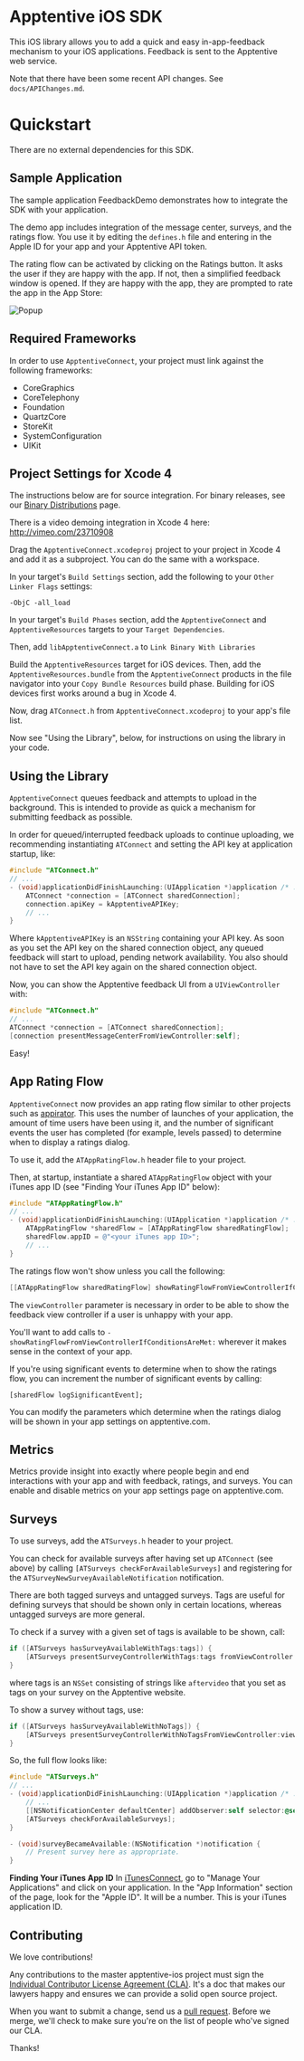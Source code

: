 Apptentive iOS SDK
==================

This iOS library allows you to add a quick and easy in-app-feedback mechanism
to your iOS applications. Feedback is sent to the Apptentive web service.

Note that there have been some recent API changes. See `docs/APIChanges.md`.

Quickstart
==========

There are no external dependencies for this SDK.

Sample Application
------------------
The sample application FeedbackDemo demonstrates how to integrate the SDK
with your application.

The demo app includes integration of the message center, surveys, and the
ratings flow. You use it by editing the `defines.h` file and entering in
the Apple ID for your app and your Apptentive API token. 

The rating flow can be activated by clicking on the Ratings button. It asks
the user if they are happy with the app. If not, then a simplified feedback
window is opened. If they are happy with the app, they are prompted to rate
the app in the App Store:

![Popup](etc/screenshots/rating.png?raw=true)


Required Frameworks
-------------------
In order to use `ApptentiveConnect`, your project must link against the
following frameworks:

* CoreGraphics
* CoreTelephony
* Foundation
* QuartzCore
* StoreKit
* SystemConfiguration
* UIKit

Project Settings for Xcode 4
----------------------------
The instructions below are for source integration. For binary releases, see our [Binary Distributions](https://github.com/apptentive/apptentive-ios/wiki/Binary-Distributions) page.

There is a video demoing integration in Xcode 4 here:
http://vimeo.com/23710908

Drag the `ApptentiveConnect.xcodeproj` project to your project in Xcode 4 and
add it as a subproject. You can do the same with a workspace.

In your target's `Build Settings` section, add the following to your 
`Other Linker Flags` settings:

    -ObjC -all_load

In your target's `Build Phases` section, add the `ApptentiveConnect` and
`ApptentiveResources` targets to your `Target Dependencies`.

Then, add `libApptentiveConnect.a` to `Link Binary With Libraries`

Build the `ApptentiveResources` target for iOS devices. Then, add the
`ApptentiveResources.bundle` from the `ApptentiveConnect` products in the
file navigator into your `Copy Bundle Resources` build phase. Building
for iOS devices first works around a bug in Xcode 4.

Now, drag `ATConnect.h` from `ApptentiveConnect.xcodeproj` to your app's 
file list.

Now see "Using the Library", below, for instructions on using the library in your code.

Using the Library
-----------------

`ApptentiveConnect` queues feedback and attempts to upload in the background. This
is intended to provide as quick a mechanism for submitting feedback as possible.

In order for queued/interrupted feedback uploads to continue uploading, we 
recommending instantiating `ATConnect` and setting the API key at application
startup, like:

``` objective-c
#include "ATConnect.h"
// ...
- (void)applicationDidFinishLaunching:(UIApplication *)application /* ... */ {
    ATConnect *connection = [ATConnect sharedConnection];
    connection.apiKey = kApptentiveAPIKey;
    // ...
}
```

Where `kApptentiveAPIKey` is an `NSString` containing your API key. As soon
as you set the API key on the shared connection object, any queued feedback
will start to upload, pending network availability. You also should not have
to set the API key again on the shared connection object.

Now, you can show the Apptentive feedback UI from a `UIViewController` with:

``` objective-c
#include "ATConnect.h"
// ...
ATConnect *connection = [ATConnect sharedConnection];
[connection presentMessageCenterFromViewController:self];
```

Easy!


App Rating Flow
---------------
`ApptentiveConnect` now provides an app rating flow similar to other projects
such as [appirator](https://github.com/arashpayan/appirater). This uses the number
of launches of your application, the amount of time users have been using it, and
the number of significant events the user has completed (for example, levels passed)
to determine when to display a ratings dialog.

To use it, add the `ATAppRatingFlow.h` header file to your project.

Then, at startup, instantiate a shared `ATAppRatingFlow` object with your 
iTunes app ID (see "Finding Your iTunes App ID" below):

``` objective-c
#include "ATAppRatingFlow.h"
// ...
- (void)applicationDidFinishLaunching:(UIApplication *)application /* ... */ {
    ATAppRatingFlow *sharedFlow = [ATAppRatingFlow sharedRatingFlow];
    sharedFlow.appID = @"<your iTunes app ID>";
    // ...
}
```

The ratings flow won't show unless you call the following:

``` objective-c
[[ATAppRatingFlow sharedRatingFlow] showRatingFlowFromViewControllerIfConditionsAreMet:viewController];
```

The `viewController` parameter is necessary in order to be able to show the 
feedback view controller if a user is unhappy with your app.

You'll want to add calls to `-showRatingFlowFromViewControllerIfConditionsAreMet:` wherever it makes sense in the context of your app.

If you're using significant events to determine when to show the ratings flow, you can
increment the number of significant events by calling:

```
[sharedFlow logSignificantEvent];
```

You can modify the parameters which determine when the ratings dialog will be
shown in your app settings on apptentive.com.


Metrics
-------
Metrics provide insight into exactly where people begin and end interactions
with your app and with feedback, ratings, and surveys. You can enable and disable
metrics on your app settings page on apptentive.com.


Surveys
-------
To use surveys, add the `ATSurveys.h` header to your project.

You can check for available surveys after having set up `ATConnect` (see above)
by calling `[ATSurveys checkForAvailableSurveys]` and registering for the
`ATSurveyNewSurveyAvailableNotification` notification. 

There are both tagged surveys and untagged surveys. Tags are useful for defining
surveys that should be shown only in certain locations, whereas untagged surveys
are more general.

To check if a survey with a given set of tags is available to be shown, call:

```objective-c
if ([ATSurveys hasSurveyAvailableWithTags:tags]) {
    [ATSurveys presentSurveyControllerWithTags:tags fromViewController:viewController];
}
```

where tags is an `NSSet` consisting of strings like `aftervideo` that you set as tags
on your survey on the Apptentive website.

To show a survey without tags, use:

```objective-c
if ([ATSurveys hasSurveyAvailableWithNoTags]) {
    [ATSurveys presentSurveyControllerWithNoTagsFromViewController:viewController];
}
```

So, the full flow looks like:

```objective-c
#include "ATSurveys.h"
// ...
- (void)applicationDidFinishLaunching:(UIApplication *)application /* ... */ {
    // ...
    [[NSNotificationCenter defaultCenter] addObserver:self selector:@selector(surveyBecameAvailable:) name:ATSurveyNewSurveyAvailableNotification object:nil];
	[ATSurveys checkForAvailableSurveys];
}

- (void)surveyBecameAvailable:(NSNotification *)notification {
	// Present survey here as appropriate.
}
```


**Finding Your iTunes App ID**
In [iTunesConnect](https://itunesconnect.apple.com/), go to "Manage Your 
Applications" and click on your application. In the "App Information" 
section of the page, look for the "Apple ID". It will be a number. This is
your iTunes application ID.

Contributing
------------
We love contributions!

Any contributions to the master apptentive-ios project must sign the [Individual Contributor License Agreement (CLA)](https://docs.google.com/a/apptentive.com/spreadsheet/viewform?formkey=dDhMaXJKQnRoX0dRMzZNYnp5bk1Sbmc6MQ#gid=0). It's a doc that makes our lawyers happy and ensures we can provide a solid open source project.

When you want to submit a change, send us a [pull request](https://github.com/apptentive/apptentive-ios/pulls). Before we merge, we'll check to make sure you're on the list of people who've signed our CLA.

Thanks!
